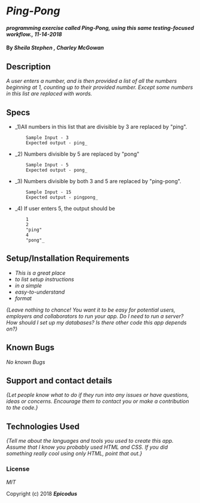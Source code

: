 # _Ping-Pong_

#### _programming exercise called Ping-Pong, using this same testing-focused workflow., 11-14-2018_

#### By _**Sheila Stephen , Charley McGowan**_

## Description

_A user enters a number, and is then provided a list of all the numbers beginning at 1, counting up to their provided number. Except some numbers in this list are replaced with words._

## Specs

* _1)All numbers in this list that are divisible by 3 are replaced by "ping".

          Sample Input - 3
          Expected output - ping_
* _2) Numbers divisible by 5 are replaced by "pong"

          Sample Input - 5
          Expected output - pong_
* _3) Numbers divisible by both 3 and 5 are replaced by "ping-pong".

          Sample Input - 15
          Expected output - pingpong_

* _4) If user enters 5, the output should be

          1
          2
          "ping"
          4
          "pong"_
## Setup/Installation Requirements

* _This is a great place_
* _to list setup instructions_
* _in a simple_
* _easy-to-understand_
* _format_

_{Leave nothing to chance! You want it to be easy for potential users, employers and collaborators to run your app. Do I need to run a server? How should I set up my databases? Is there other code this app depends on?}_

## Known Bugs

_No known Bugs_

## Support and contact details

_{Let people know what to do if they run into any issues or have questions, ideas or concerns.  Encourage them to contact you or make a contribution to the code.}_

## Technologies Used

_{Tell me about the languages and tools you used to create this app. Assume that I know you probably used HTML and CSS. If you did something really cool using only HTML, point that out.}_

### License

*MIT*

Copyright (c) 2018 **_Epicodus_**
